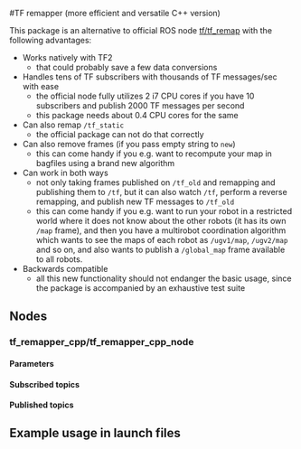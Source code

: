 #TF remapper (more efficient and versatile C++ version)

This package is an alternative to official ROS node [tf/tf_remap](https://github.com/ros/geometry/blob/melodic-devel/tf/scripts/tf_remap) with the following advantages:

- Works natively with TF2
	- that could probably save a few data conversions
- Handles tens of TF subscribers with thousands of TF messages/sec with ease
	- the official node fully utilizes 2 i7 CPU cores if you have 10 subscribers and publish 2000 TF messages per second
	- this package needs about 0.4 CPU cores for the same
- Can also remap `/tf_static`
	- the official package can not do that correctly
- Can also remove frames (if you pass empty string to `new`)
	- this can come handy if you e.g. want to recompute your map in bagfiles using a brand new algorithm
- Can work in both ways
	- not only taking frames published on `/tf_old` and remapping and publishing them to `/tf`, but it can also watch `/tf`, perform a reverse remapping, and publish new TF messages to `/tf_old`
	- this can come handy if you e.g. want to run your robot in a restricted world where it does not know about the other robots (it has its own `/map` frame), and then you have a multirobot coordination algorithm which wants to see the maps of each robot as `/ugv1/map`, `/ugv2/map` and so on, and also wants to publish a `/global_map` frame available to all robots.
- Backwards compatible
	- all this new functionality should not endanger the basic usage, since the package is accompanied by an exhaustive test suite

## Nodes

### tf\_remapper\_cpp/tf\_remapper\_cpp\_node

#### Parameters

#### Subscribed topics

#### Published topics

## Example usage in launch files